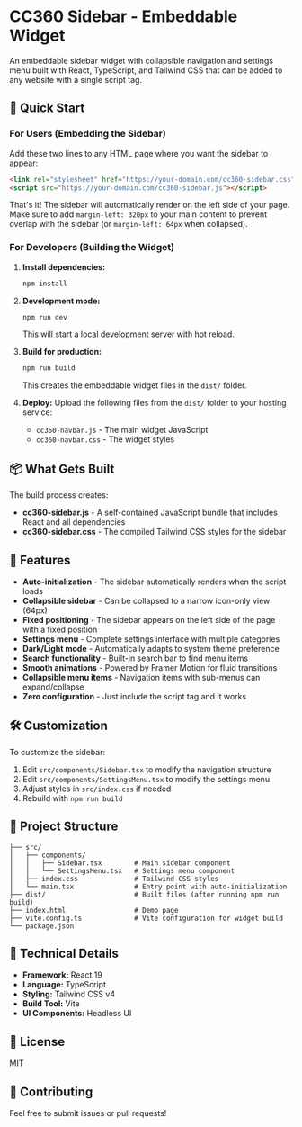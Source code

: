 # CC360 Sidebar - Embeddable Widget

An embeddable sidebar widget with collapsible navigation and settings menu built with React, TypeScript, and Tailwind CSS that can be added to any website with a single script tag.

## 🚀 Quick Start

### For Users (Embedding the Sidebar)

Add these two lines to any HTML page where you want the sidebar to appear:

```html
<link rel="stylesheet" href="https://your-domain.com/cc360-sidebar.css">
<script src="https://your-domain.com/cc360-sidebar.js"></script>
```

That's it! The sidebar will automatically render on the left side of your page. Make sure to add `margin-left: 320px` to your main content to prevent overlap with the sidebar (or `margin-left: 64px` when collapsed).

### For Developers (Building the Widget)

1. **Install dependencies:**
   ```bash
   npm install
   ```

2. **Development mode:**
   ```bash
   npm run dev
   ```
   This will start a local development server with hot reload.

3. **Build for production:**
   ```bash
   npm run build
   ```
   This creates the embeddable widget files in the `dist/` folder.

4. **Deploy:**
   Upload the following files from the `dist/` folder to your hosting service:
   - `cc360-navbar.js` - The main widget JavaScript
   - `cc360-navbar.css` - The widget styles

## 📦 What Gets Built

The build process creates:
- **cc360-sidebar.js** - A self-contained JavaScript bundle that includes React and all dependencies
- **cc360-sidebar.css** - The compiled Tailwind CSS styles for the sidebar

## 🎨 Features

- **Auto-initialization** - The sidebar automatically renders when the script loads
- **Collapsible sidebar** - Can be collapsed to a narrow icon-only view (64px)
- **Fixed positioning** - The sidebar appears on the left side of the page with a fixed position
- **Settings menu** - Complete settings interface with multiple categories
- **Dark/Light mode** - Automatically adapts to system theme preference
- **Search functionality** - Built-in search bar to find menu items
- **Smooth animations** - Powered by Framer Motion for fluid transitions
- **Collapsible menu items** - Navigation items with sub-menus can expand/collapse
- **Zero configuration** - Just include the script tag and it works

## 🛠️ Customization

To customize the sidebar:

1. Edit `src/components/Sidebar.tsx` to modify the navigation structure
2. Edit `src/components/SettingsMenu.tsx` to modify the settings menu
3. Adjust styles in `src/index.css` if needed
4. Rebuild with `npm run build`

## 📁 Project Structure

```
├── src/
│   ├── components/
│   │   ├── Sidebar.tsx        # Main sidebar component
│   │   └── SettingsMenu.tsx   # Settings menu component
│   ├── index.css              # Tailwind CSS styles
│   └── main.tsx               # Entry point with auto-initialization
├── dist/                      # Built files (after running npm run build)
├── index.html                 # Demo page
├── vite.config.ts             # Vite configuration for widget build
└── package.json
```

## 🔧 Technical Details

- **Framework:** React 19
- **Language:** TypeScript
- **Styling:** Tailwind CSS v4
- **Build Tool:** Vite
- **UI Components:** Headless UI

## 📝 License

MIT

## 🤝 Contributing

Feel free to submit issues or pull requests!

